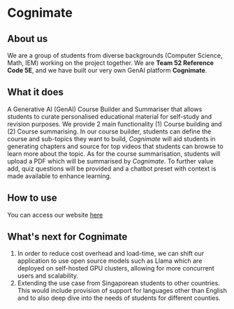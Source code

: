 #  Cognimate

## About us
We are a group of students from diverse backgrounds (Computer Science, Math, IEM) working on the project together. We are **Team 52 Reference Code 5E**, and we have built our very own GenAI platform **Cognimate**.

## What it does
A Generative AI (GenAI) Course Builder and Summariser that allows students to curate personalised educational material for self-study and revision purposes. We provide 2 main functionality (1) Course building and (2) Course summarising. In our course builder, students can define the course and sub-topics they want to build, *Cognimate* will aid students in generating chapters and source for top videos that students can browse to learn more about the topic. As for the course summarisation, students will upload a PDF which will be summarised by *Cognimate*. To further value add, quiz questions will be provided and a chatbot preset with context is made available to enhance learning.

## How to use
You can access our website [here](https://cognimate.vercel.app/course)

## What's next for Cognimate
1. In order to reduce cost overhead and load-time, we can shift our application to use open source models such as Llama which are deployed on self-hosted GPU clusters, allowing for more concurrent users and scalability.
2. Extending the use case from Singaporean students to other countries. This would include provision of support for languages other than English and to also deep dive into the needs of students for different counties.